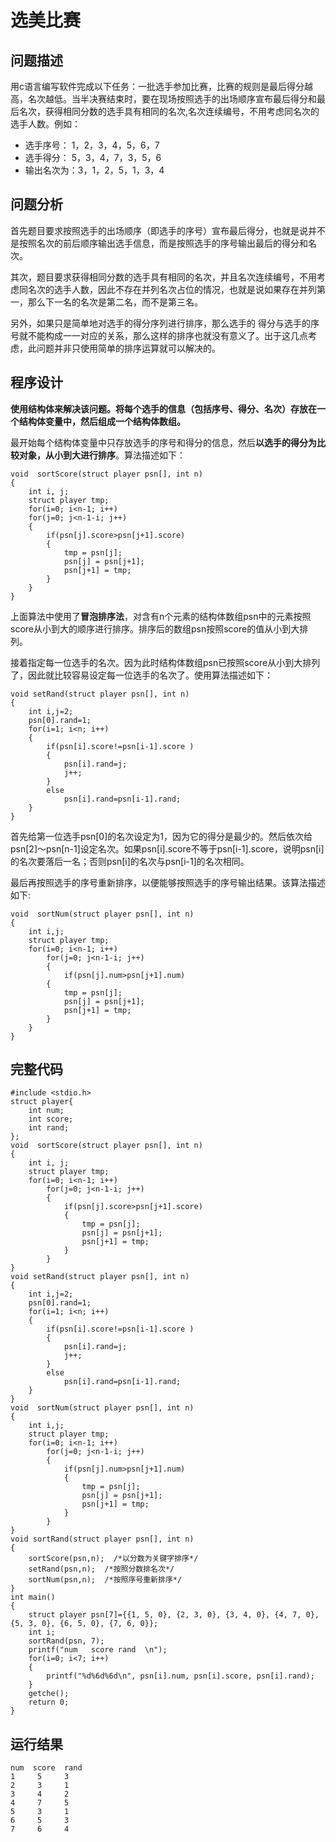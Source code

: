 # 选美比赛
## 问题描述
用c语言编写软件完成以下任务：一批选手参加比赛，比赛的规则是最后得分越高，名次越低。当半决赛结束时，要在现场按照选手的出场顺序宣布最后得分和最后名次，获得相同分数的选手具有相同的名次,名次连续编号，不用考虑同名次的选手人数。例如：
+ 选手序号： 1，2，3，4，5，6，7
+ 选手得分： 5，3，4，7，3，5，6
+ 输出名次为：3，1，2，5，1，3，4
## 问题分析
首先题目要求按照选手的出场顺序（即选手的序号）宣布最后得分，也就是说并不是按照名次的前后顺序输出选手信息，而是按照选手的序号输出最后的得分和名次。

其次，题目要求获得相同分数的选手具有相同的名次，并且名次连续编号，不用考虑同名次的选手人数，因此不存在并列名次占位的情况，也就是说如果存在并列第一，那么下一名的名次是第二名，而不是第三名。

另外，如果只是简单地对选手的得分序列进行排序，那么选手的 得分与选手的序号就不能构成一一对应的关系，那么这样的排序也就没有意义了。出于这几点考虑，此问题并非只使用简单的排序运算就可以解决的。
## 程序设计
**使用结构体来解决该问题。将每个选手的信息（包括序号、得分、名次）存放在一个结构体变量中，然后组成一个结构体数组。**

最开始每个结构体变量中只存放选手的序号和得分的信息，然后**以选手的得分为比较对象，从小到大进行排序**。算法描述如下：
```
void  sortScore(struct player psn[], int n)
{
    int i, j;
    struct player tmp;
    for(i=0; i<n-1; i++)
    for(j=0; j<n-1-i; j++)
    {
        if(psn[j].score>psn[j+1].score)
        {
            tmp = psn[j];
            psn[j] = psn[j+1];
            psn[j+1] = tmp;
        }
    }
}
```
上面算法中使用了**冒泡排序法**，对含有n个元素的结构体数组psn中的元素按照score从小到大的顺序进行排序。排序后的数组psn按照score的值从小到大排列。

接着指定每一位选手的名次。因为此时结构体数组psn已按照score从小到大排列了，因此就比较容易设定每一位选手的名次了。使用算法描述如下：
```
void setRand(struct player psn[], int n)
{
    int i,j=2;
    psn[0].rand=1;
    for(i=1; i<n; i++)
    {
        if(psn[i].score!=psn[i-1].score )
        {
            psn[i].rand=j;
            j++;
        }
        else
            psn[i].rand=psn[i-1].rand;
    }
}
```
首先给第一位选手psn[0]的名次设定为1，因为它的得分是最少的。然后依次给psn[2]〜psn[n-1]设定名次。如果psn[i].score不等于psn[i-1].score，说明psn[i]的名次要落后一名；否则psn[i]的名次与psn[i-1]的名次相同。

最后再按照选手的序号重新排序，以便能够按照选手的序号输出结果。该算法描述如下:
```
void  sortNum(struct player psn[], int n)
{
    int i,j;
    struct player tmp;
    for(i=0; i<n-1; i++)
        for(j=0; j<n-1-i; j++)
        {
            if(psn[j].num>psn[j+1].num)
        {
            tmp = psn[j];
            psn[j] = psn[j+1];
            psn[j+1] = tmp;
        }
    }
}
```
## 完整代码
```
#include <stdio.h>
struct player{
    int num;
    int score;
    int rand;
};
void  sortScore(struct player psn[], int n)
{
    int i, j;
    struct player tmp;
    for(i=0; i<n-1; i++)
        for(j=0; j<n-1-i; j++)
        {
            if(psn[j].score>psn[j+1].score)
            {
                tmp = psn[j];
                psn[j] = psn[j+1];
                psn[j+1] = tmp;
            }
        }
}
void setRand(struct player psn[], int n)
{
    int i,j=2;
    psn[0].rand=1;
    for(i=1; i<n; i++)
    {
        if(psn[i].score!=psn[i-1].score )
        {
            psn[i].rand=j;
            j++;
        }
        else
            psn[i].rand=psn[i-1].rand;
    }
}
void  sortNum(struct player psn[], int n)
{
    int i,j;
    struct player tmp;
    for(i=0; i<n-1; i++)
        for(j=0; j<n-1-i; j++)
        {
            if(psn[j].num>psn[j+1].num)
            {
                tmp = psn[j];
                psn[j] = psn[j+1];
                psn[j+1] = tmp;
            }
        }
}
void sortRand(struct player psn[], int n)
{
    sortScore(psn,n);  /*以分数为关键字排序*/
    setRand(psn,n);  /*按照分数排名次*/
    sortNum(psn,n);  /*按照序号重新排序*/
}
int main()
{
    struct player psn[7]={{1, 5, 0}, {2, 3, 0}, {3, 4, 0}, {4, 7, 0}, {5, 3, 0}, {6, 5, 0}, {7, 6, 0}};
    int i;
    sortRand(psn, 7);
    printf("num   score rand  \n");
    for(i=0; i<7; i++)
    {
        printf("%d%6d%6d\n", psn[i].num, psn[i].score, psn[i].rand);
    }
    getche();
    return 0;
}
```
## 运行结果
```
num  score  rand
1     5     3
2     3     1
3     4     2
4     7     5
5     3     1
6     5     3
7     6     4
```
